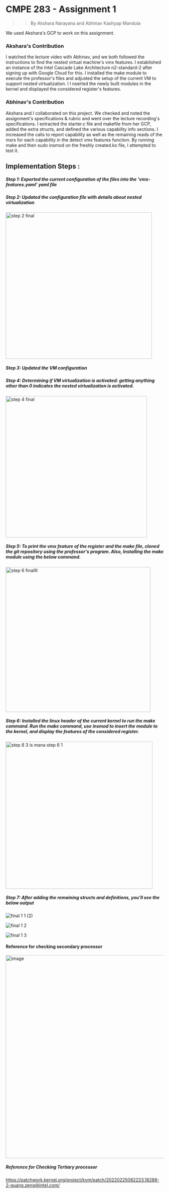 # CMPE 283 - Assignment 1

>> By Akshara Narayana and Abhinav Kashyap Mandula

 We used Akshara's GCP to work on this assignment.


### Akshara's Contribution

I watched the lecture video with Abhinav, and we both followed the instructions to find the nested virtual machine's vmx features. I established an instance of the Intel Cascade Lake Architecture n2-standard-2 after signing up with Google Cloud for this. I installed the make module to execute the professor's files and adjusted the setup of the current VM to support nested virtualization. I I nserted the newly built modules in the kernel and displayed the considered register's features.

### Abhinav's Contribution

Akshara and I collaborated on this project. We checked and noted the assignment's specifications & rubric and went over the lecture recording's specifications. I extracted the starter.c file and makefile from her GCP, added the extra structs, and defined the various capability info sections. I increased the calls to report capability as well as the remaining reads of the msrs for each capability in the detect vmx features function. By running make and then sudo insmod on the freshly created.ko file, I attempted to test it.





## Implementation Steps :

##### Step 1: Exported the current configuration of the files into the 'vmx-features.yaml' yaml file


##### Step 2: Updated the configuration file with details about nested virtualization

<img width="466" alt="step 2 final" src="https://user-images.githubusercontent.com/99699489/200482922-8060a892-ce55-4bde-8bfa-c878ec988c27.png">




##### Step 3: Updated the VM configuration


##### Step 4: Determining if VM virtualization is activated: getting anything other than 0 indicates the nested virtualization is activated.

<img width="450" alt="step 4 final" src="https://user-images.githubusercontent.com/99699489/200483095-0d1cae32-f599-4fa8-acc4-1cbc9e688c75.png">




##### Step 5: To print the vmx feature of the register and the make file, cloned the git repository using the professor's program. Also, Installing the make module using the below command.

<img width="461" alt="step 6 finallll" src="https://user-images.githubusercontent.com/99699489/200483257-729fe198-858f-4c54-95b1-8e7b8a001b54.png">




##### Step 6: Installed the linux header of the current kernel to run the make command. Run the make command, use insmod to insert the module to the kernel, and display the features of the considered register.

<img width="468" alt="step 8 3 is mana step 6 1" src="https://user-images.githubusercontent.com/99699489/200483494-fbaaafff-1c8c-42df-8715-08c8007f3948.png">



##### Step 7: After adding the remaining structs and definitions, you'll see the below output

![final 1 1 (2)](https://user-images.githubusercontent.com/99699489/200483978-6ee77f15-f919-43da-a030-d5069cf716fb.png)


![final 1 2](https://user-images.githubusercontent.com/99699489/200484006-6f107f12-c130-4115-af52-c8d35fe99560.png)


![final 1 3](https://user-images.githubusercontent.com/99699489/200484070-e30e5cfb-6f5c-4a40-87a9-7408077ab876.png)




#### Reference for checking secondary processor

<img width="646" alt="image" src="https://user-images.githubusercontent.com/99863530/200481568-5ddf0817-c528-4a3f-97c6-22753e63402f.png">



##### Reference for Checking Tertiary processor

https://patchwork.kernel.org/project/kvm/patch/20220225082223.18288-2-guang.zeng@intel.com/





